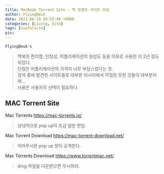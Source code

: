 ```yaml
---
title: MacBook Torrent Site - 맥 토렌트 사이트 모음
author: FlyingDeuk
date: 2021-06-15 20:55:00 +0800
categories: [Living, Site]
tags: [usefulsite]
pin:
---
```


`FlyingDeuk's`
> 맥북의 편리함, 안정성, 어플리케이션의 완성도 등을 이유로 사용한 지 2년 정도되었다. <br>
단점은 어플리케이션의 가격이 너무 부담스럽다는 것. <br>
검색 중에 발견한 사이트들로 대부분 러시아에서 작업한 듯한 것들이 대부분이며... <br>
사용은 사용자의 선택이 필요하다.

## MAC Torrent Site

Mac Torrents <https://mac-torrents.io/>
> 상대적으로 pop up이 조금 덜한 편임.

Mac Torrent Download <https://mac-torrent-download.net/>
> 어마무시한 pop up 창이 공격한다.

Mac Torrents Download <https://www.torrentmac.net/>
> dmg 파일을 다운받으면 무시하라.
